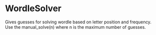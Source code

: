 # WordleSolver

Gives guesses for solving wordle based on letter position and frequency.
Use the manual_solve(n) where n is the maximum number of guesses.
